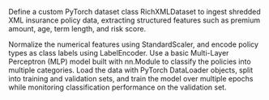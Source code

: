 Define a custom PyTorch dataset class RichXMLDataset to ingest shredded XML insurance policy data, extracting structured features such as premium amount, age, term length, and risk score. 

Normalize the numerical features using StandardScaler, and encode policy types as class labels using LabelEncoder. 
Use a basic Multi-Layer Perceptron (MLP) model built with nn.Module to classify the policies into multiple categories. 
Load the data with PyTorch DataLoader objects, split into training and validation sets, and train the model over multiple epochs while monitoring classification performance on the validation set.

